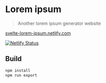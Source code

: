 # Lorem ipsum

> Another lorem ipsum generator website

[svelte-lorem-ipsum.netlify.com](https://svelte-lorem-ipsum.netlify.com/)

[![Netlify Status](https://api.netlify.com/api/v1/badges/39691266-fc12-4be3-8588-f0c257084182/deploy-status)](https://app.netlify.com/sites/svelte-lorem-ipsum/deploys)

## Build

```sh
npm install
npm run export
```
